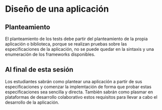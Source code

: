 # Diseño de una aplicación


## Planteamiento

El planteamiento de los tests debe partir del planteamiento de la propia aplicación o biblioteca, porque se realizan pruebas sobre las especificaciones de la aplicación, no se puede quedar en la sintaxis y una enumeración de los frameworks disponibles.

## Al final de esta sesión

Los estudiantes sabrán como plantear una aplicación a partir de sus especificaciones y comenzar la implemtación de forma que probar estas especificaciones sea sencilla y directa. También sabrán como plasmar en plataformas de desarrollo colaborativo estos requisitos para llevar a cabo el desarrollo de la aplicación.




